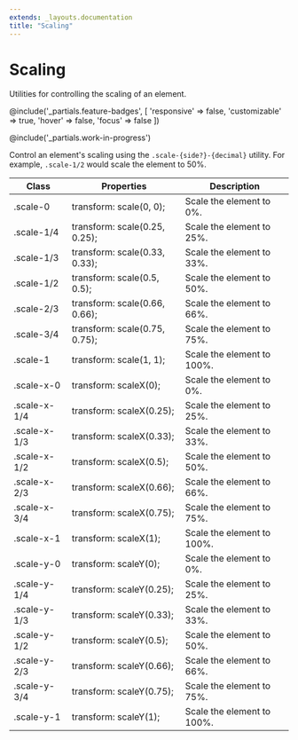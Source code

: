 ```yaml
---
extends: _layouts.documentation
title: "Scaling"
---
```


# Scaling

<div class="text-xl text-slate-light mb-4">
    Utilities for controlling the scaling of an element.
</div>

@include('_partials.feature-badges', [
    'responsive' => false,
    'customizable' => true,
    'hover' => false,
    'focus' => false
])

@include('_partials.work-in-progress')

Control an element's scaling using the `.scale-{side?}-{decimal}` utility.
For example, `.scale-1/2` would scale the element to 50%.

<div class="border-t border-grey-lighter">
    <table class="w-full text-left" style="border-collapse: collapse;">
        <colgroup>
            <col class="w-1/5">
            <col class="w-1/3">
            <col>
        </colgroup>
        <thead>
          <tr>
              <th class="text-sm font-semibold text-grey-darker p-2 bg-grey-lightest">Class</th>
              <th class="text-sm font-semibold text-grey-darker p-2 bg-grey-lightest">Properties</th>
              <th class="text-sm font-semibold text-grey-darker p-2 bg-grey-lightest">Description</th>
          </tr>
        </thead>
        <tbody class="align-baseline">
            <tr>
                <td class="p-2 border-t border-smoke font-mono text-xs text-purple-dark whitespace-no-wrap">.scale-0</td>
                <td class="p-2 border-t border-smoke font-mono text-xs text-blue-dark">transform: scale(0, 0);</td>
                <td class="p-2 border-t border-smoke text-sm text-grey-darker">Scale the element to 0%.</td>
            </tr>
            <tr>
                <td class="p-2 border-t border-smoke font-mono text-xs text-purple-dark whitespace-no-wrap">.scale-1/4</td>
                <td class="p-2 border-t border-smoke font-mono text-xs text-blue-dark">transform: scale(0.25, 0.25);</td>
                <td class="p-2 border-t border-smoke text-sm text-grey-darker">Scale the element to 25%.</td>
            </tr>
            <tr>
                <td class="p-2 border-t border-smoke font-mono text-xs text-purple-dark whitespace-no-wrap">.scale-1/3</td>
                <td class="p-2 border-t border-smoke font-mono text-xs text-blue-dark">transform: scale(0.33, 0.33);</td>
                <td class="p-2 border-t border-smoke text-sm text-grey-darker">Scale the element to 33%.</td>
            </tr>
            <tr>
                <td class="p-2 border-t border-smoke font-mono text-xs text-purple-dark whitespace-no-wrap">.scale-1/2</td>
                <td class="p-2 border-t border-smoke font-mono text-xs text-blue-dark">transform: scale(0.5, 0.5);</td>
                <td class="p-2 border-t border-smoke text-sm text-grey-darker">Scale the element to 50%.</td>
            </tr>
            <tr>
                <td class="p-2 border-t border-smoke font-mono text-xs text-purple-dark whitespace-no-wrap">.scale-2/3</td>
                <td class="p-2 border-t border-smoke font-mono text-xs text-blue-dark">transform: scale(0.66, 0.66);</td>
                <td class="p-2 border-t border-smoke text-sm text-grey-darker">Scale the element to 66%.</td>
            </tr>
            <tr>
                <td class="p-2 border-t border-smoke font-mono text-xs text-purple-dark whitespace-no-wrap">.scale-3/4</td>
                <td class="p-2 border-t border-smoke font-mono text-xs text-blue-dark">transform: scale(0.75, 0.75);</td>
                <td class="p-2 border-t border-smoke text-sm text-grey-darker">Scale the element to 75%.</td>
            </tr>
            <tr>
                <td class="p-2 border-t border-smoke font-mono text-xs text-purple-dark whitespace-no-wrap">.scale-1</td>
                <td class="p-2 border-t border-smoke font-mono text-xs text-blue-dark">transform: scale(1, 1);</td>
                <td class="p-2 border-t border-smoke text-sm text-grey-darker">Scale the element to 100%.</td>
            </tr>
            <tr>
                <td class="p-2 border-t border-smoke font-mono text-xs text-purple-dark whitespace-no-wrap">.scale-x-0</td>
                <td class="p-2 border-t border-smoke font-mono text-xs text-blue-dark">transform: scaleX(0);</td>
                <td class="p-2 border-t border-smoke text-sm text-grey-darker">Scale the element to 0%.</td>
            </tr>
            <tr>
                <td class="p-2 border-t border-smoke font-mono text-xs text-purple-dark whitespace-no-wrap">.scale-x-1/4</td>
                <td class="p-2 border-t border-smoke font-mono text-xs text-blue-dark">transform: scaleX(0.25);</td>
                <td class="p-2 border-t border-smoke text-sm text-grey-darker">Scale the element to 25%.</td>
            </tr>
            <tr>
                <td class="p-2 border-t border-smoke font-mono text-xs text-purple-dark whitespace-no-wrap">.scale-x-1/3</td>
                <td class="p-2 border-t border-smoke font-mono text-xs text-blue-dark">transform: scaleX(0.33);</td>
                <td class="p-2 border-t border-smoke text-sm text-grey-darker">Scale the element to 33%.</td>
            </tr>
            <tr>
                <td class="p-2 border-t border-smoke font-mono text-xs text-purple-dark whitespace-no-wrap">.scale-x-1/2</td>
                <td class="p-2 border-t border-smoke font-mono text-xs text-blue-dark">transform: scaleX(0.5);</td>
                <td class="p-2 border-t border-smoke text-sm text-grey-darker">Scale the element to 50%.</td>
            </tr>
            <tr>
                <td class="p-2 border-t border-smoke font-mono text-xs text-purple-dark whitespace-no-wrap">.scale-x-2/3</td>
                <td class="p-2 border-t border-smoke font-mono text-xs text-blue-dark">transform: scaleX(0.66);</td>
                <td class="p-2 border-t border-smoke text-sm text-grey-darker">Scale the element to 66%.</td>
            </tr>
            <tr>
                <td class="p-2 border-t border-smoke font-mono text-xs text-purple-dark whitespace-no-wrap">.scale-x-3/4</td>
                <td class="p-2 border-t border-smoke font-mono text-xs text-blue-dark">transform: scaleX(0.75);</td>
                <td class="p-2 border-t border-smoke text-sm text-grey-darker">Scale the element to 75%.</td>
            </tr>
            <tr>
                <td class="p-2 border-t border-smoke font-mono text-xs text-purple-dark whitespace-no-wrap">.scale-x-1</td>
                <td class="p-2 border-t border-smoke font-mono text-xs text-blue-dark">transform: scaleX(1);</td>
                <td class="p-2 border-t border-smoke text-sm text-grey-darker">Scale the element to 100%.</td>
            </tr>
            <tr>
                <td class="p-2 border-t border-smoke font-mono text-xs text-purple-dark whitespace-no-wrap">.scale-y-0</td>
                <td class="p-2 border-t border-smoke font-mono text-xs text-blue-dark">transform: scaleY(0);</td>
                <td class="p-2 border-t border-smoke text-sm text-grey-darker">Scale the element to 0%.</td>
            </tr>
            <tr>
                <td class="p-2 border-t border-smoke font-mono text-xs text-purple-dark whitespace-no-wrap">.scale-y-1/4</td>
                <td class="p-2 border-t border-smoke font-mono text-xs text-blue-dark">transform: scaleY(0.25);</td>
                <td class="p-2 border-t border-smoke text-sm text-grey-darker">Scale the element to 25%.</td>
            </tr>
            <tr>
                <td class="p-2 border-t border-smoke font-mono text-xs text-purple-dark whitespace-no-wrap">.scale-y-1/3</td>
                <td class="p-2 border-t border-smoke font-mono text-xs text-blue-dark">transform: scaleY(0.33);</td>
                <td class="p-2 border-t border-smoke text-sm text-grey-darker">Scale the element to 33%.</td>
            </tr>
            <tr>
                <td class="p-2 border-t border-smoke font-mono text-xs text-purple-dark whitespace-no-wrap">.scale-y-1/2</td>
                <td class="p-2 border-t border-smoke font-mono text-xs text-blue-dark">transform: scaleY(0.5);</td>
                <td class="p-2 border-t border-smoke text-sm text-grey-darker">Scale the element to 50%.</td>
            </tr>
            <tr>
                <td class="p-2 border-t border-smoke font-mono text-xs text-purple-dark whitespace-no-wrap">.scale-y-2/3</td>
                <td class="p-2 border-t border-smoke font-mono text-xs text-blue-dark">transform: scaleY(0.66);</td>
                <td class="p-2 border-t border-smoke text-sm text-grey-darker">Scale the element to 66%.</td>
            </tr>
            <tr>
                <td class="p-2 border-t border-smoke font-mono text-xs text-purple-dark whitespace-no-wrap">.scale-y-3/4</td>
                <td class="p-2 border-t border-smoke font-mono text-xs text-blue-dark">transform: scaleY(0.75);</td>
                <td class="p-2 border-t border-smoke text-sm text-grey-darker">Scale the element to 75%.</td>
            </tr>
            <tr>
                <td class="p-2 border-t border-smoke font-mono text-xs text-purple-dark whitespace-no-wrap">.scale-y-1</td>
                <td class="p-2 border-t border-smoke font-mono text-xs text-blue-dark">transform: scaleY(1);</td>
                <td class="p-2 border-t border-smoke text-sm text-grey-darker">Scale the element to 100%.</td>
            </tr>
        </tbody>
    </table>
</div>
